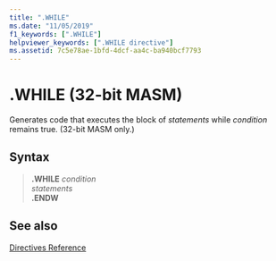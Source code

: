 ```yaml
---
title: ".WHILE"
ms.date: "11/05/2019"
f1_keywords: [".WHILE"]
helpviewer_keywords: [".WHILE directive"]
ms.assetid: 7c5e78ae-1bfd-4dcf-aa4c-ba940bcf7793
---
```

# .WHILE (32-bit MASM)

Generates code that executes the block of *statements* while *condition* remains true. (32-bit MASM only.)

## Syntax

> **.WHILE** *condition*<br/>
> *statements*<br/>
> **.ENDW**

## See also

[Directives Reference](../../assembler/masm/directives-reference.md)<br/>